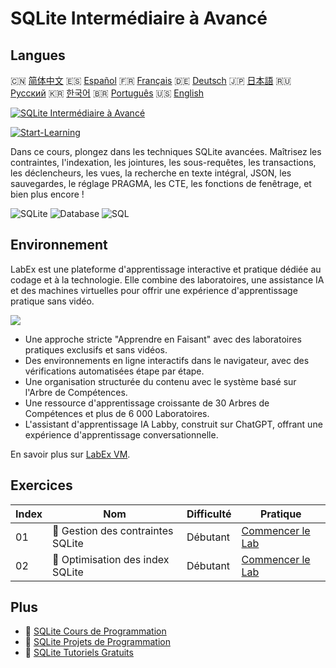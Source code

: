 # SQLite Intermédiaire à Avancé

## Langues

🇨🇳 [简体中文](README_zh.md) 🇪🇸 [Español](README_es.md) 🇫🇷 [Français](README_fr.md) 🇩🇪 [Deutsch](README_de.md) 🇯🇵 [日本語](README_ja.md) 🇷🇺 [Русский](README_ru.md) 🇰🇷 [한국어](README_ko.md) 🇧🇷 [Português](README_pt.md) 🇺🇸 [English](README.md) 

[![SQLite Intermédiaire à Avancé](https://cover-creator.labex.io/sqlite-intermediate-to-advanced.png?lang=fr)](https://labex.io/fr/courses/sqlite-intermediate-to-advanced)

[![Start-Learning](https://img.shields.io/badge/Start-Learning-whitesmoke?style=for-the-badge)](https://labex.io/fr/courses/sqlite-intermediate-to-advanced)

Dans ce cours, plongez dans les techniques SQLite avancées. Maîtrisez les contraintes, l'indexation, les jointures, les sous-requêtes, les transactions, les déclencheurs, les vues, la recherche en texte intégral, JSON, les sauvegardes, le réglage PRAGMA, les CTE, les fonctions de fenêtrage, et bien plus encore !

![SQLite](https://img.shields.io/badge/SQLite-whitesmoke?style=for-the-badge&logo=sqlite)
![Database](https://img.shields.io/badge/Database-whitesmoke?style=for-the-badge&logo=database)
![SQL](https://img.shields.io/badge/SQL-whitesmoke?style=for-the-badge&logo=sql)


## Environnement

LabEx est une plateforme d'apprentissage interactive et pratique dédiée au codage et à la technologie. Elle combine des laboratoires, une assistance IA et des machines virtuelles pour offrir une expérience d'apprentissage pratique sans vidéo.

![](https://tutorial-screenshot.getvm.io/images/vm-1725247253.png)

- Une approche stricte "Apprendre en Faisant" avec des laboratoires pratiques exclusifs et sans vidéos.
- Des environnements en ligne interactifs dans le navigateur, avec des vérifications automatisées étape par étape.
- Une organisation structurée du contenu avec le système basé sur l'Arbre de Compétences.
- Une ressource d'apprentissage croissante de 30 Arbres de Compétences et plus de 6 000 Laboratoires.
- L'assistant d'apprentissage IA Labby, construit sur ChatGPT, offrant une expérience d'apprentissage conversationnelle.

En savoir plus sur [LabEx VM](https://support.labex.io/using-labex/virtual-machine).

## Exercices

|   Index | Nom                               | Difficulté   | Pratique                                                                                                                |
|---------|-----------------------------------|--------------|-------------------------------------------------------------------------------------------------------------------------|
|      01 | 📖 Gestion des contraintes SQLite | Débutant     | <a target='_blank' href='https://labex.io/fr/tutorials/sqlite-sqlite-constraint-management-552545'>Commencer le Lab</a> |
|      02 | 📖 Optimisation des index SQLite  | Débutant     | <a target='_blank' href='https://labex.io/fr/tutorials/sqlite-sqlite-index-optimization-552552'>Commencer le Lab</a>    |

## Plus

- 🔗 [SQLite Cours de Programmation](https://github.com/labex-labs/awesome-programming-courses)
- 🔗 [SQLite Projets de Programmation](https://github.com/labex-labs/awesome-programming-projects)
- 🔗 [SQLite Tutoriels Gratuits](https://github.com/labex-labs/sqlite-free-tutorials)

